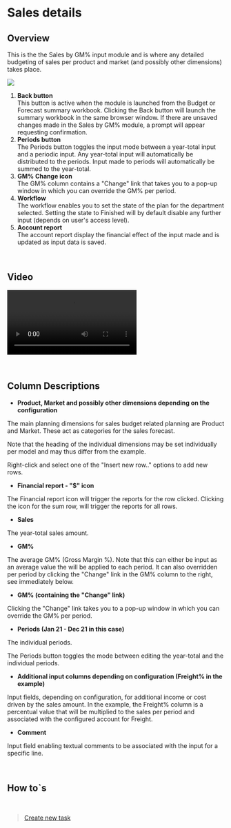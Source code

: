 # Sales details
## Overview
This is the the Sales by GM% input module and is where any detailed budgeting of sales per product and market (and possibly other dimensions) takes place. 
<br/>

![](https://profitbasedocs.blob.core.windows.net/plannerimages/sales-gm.JPG)

1. **Back button** <br/>
This button is active when the module is launched from the Budget or Forecast summary workbook. Clicking the Back button will launch the summary workbook in the same browser window. If there are unsaved changes made in the Sales by GM% module, a prompt will appear requesting confirmation.
2. **Periods button** <br/>
The Periods button toggles the input mode between a year-total input and a periodic input. Any year-total input will automatically be distributed to the periods. Input made to periods will automatically be summed to the year-total.
3. **GM% Change icon** <br/>
The GM% column contains a "Change" link that takes you to a pop-up window in which you can override the GM% per period. 
4. **Workflow** <br/>
The workflow enables you to set the state of the plan for the department selected. Setting the state to Finished will by default disable any further input (depends on user's access level).
5. **Account report** <br/>
The account report display the financial effect of the input made and is updated as input data is saved.


<br/>


## Video
![Introduction](https://profitbasedocs.blob.core.windows.net/enduserhelp/videos/SalesGMInput.mp4)

<br/>

## Column Descriptions

- **Product, Market and possibly other dimensions depending on the configuration**<br/>

The main planning dimensions for sales budget related planning are Product and Market. These act as categories for the sales forecast. 

Note that the heading of the individual dimensions may be set individually per model and may thus differ from the example.

Right-click and select one of the "Insert new row.." options to add new rows.

- **Financial report - "$" icon**<br/>

The Financial report icon will trigger the reports for the row clicked. Clicking the icon for the sum row, will trigger the reports for all rows.

- **Sales**<br/>

The year-total sales amount.

- **GM%**<br/>

The average GM% (Gross Margin %). Note that this can either be input as an average value the will be applied to each period. It can also overridden per period by clicking the "Change" link in the GM% column to the right, see immediately below.

- **GM% (containing the "Change" link)**<br/>

Clicking the "Change" link takes you to a pop-up window in which you can override the GM% per period. 

- **Periods (Jan 21 - Dec 21 in this case)**<br/>

The individual periods. 

The Periods button toggles the mode between editing the year-total and the individual periods.

- **Additional input columns depending on configuration (Freight% in the example)** <br/>

Input fields, depending on configuration, for additional income or cost driven by the sales amount. In the example, the Freight% column is a percentual value that will be multiplied to the sales per period and associated with the configured account for Freight.

- **Comment** <br/>

Input field enabling textual comments to be associated with the input for a specific line.

<br/>

## How to`s

<br/>

> [Create new task](../../workbooks/process-and-tasks/tasks/create-edit-task.md)<br/>


